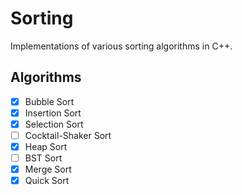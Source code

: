 # Sorting

Implementations of various sorting algorithms in C++.

## Algorithms
- [x] Bubble Sort
- [x] Insertion Sort
- [x] Selection Sort
- [ ] Cocktail-Shaker Sort
- [x] Heap Sort
- [ ] BST Sort
- [x] Merge Sort
- [x] Quick Sort
